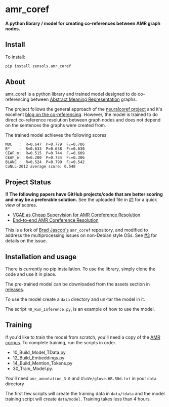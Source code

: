 # amr_coref

**A python library / model for creating co-references between AMR graph nodes.**


## Install

To install:
```bash
pip install zensols.amr_coref
```


## About
amr_coref is a python library and trained model designed to do co-referencing
between [Abstract Meaning Representation](https://amr.isi.edu/) graphs.

The project follows the general approach of the [neuralcoref project](https://github.com/huggingface/neuralcoref)
and it's excellent
[blog on the co-referencing](https://medium.com/huggingface/how-to-train-a-neural-coreference-model-neuralcoref-2-7bb30c1abdfe).
However, the model is trained to do direct co-reference resolution between graph nodes and does not depend on
the sentences the graphs were created from.

The trained model achieves the following scores
```
MUC   :  R=0.647  P=0.779  F₁=0.706
B³    :  R=0.633  P=0.638  F₁=0.630
CEAF_m:  R=0.515  P=0.744  F₁=0.609
CEAF_e:  R=0.200  P=0.734  F₁=0.306
BLANC :  R=0.524  P=0.799  F₁=0.542
CoNLL-2012 average score: 0.548
```

## Project Status
**!! The following papers have GitHub projects/code that are better scoring and may be a preferable solution.**
See the uploaded file in [#1](https://github.com/bjascob/amr_coref/issues/1) for a quick view of scores.
* [VGAE as Cheap Supervision for AMR Coreference Resolution](https://github.com/IreneZihuiLi/VG-AMRCoref)
* [End-to-end AMR Coreference Resolution](https://github.com/Sean-Blank/AMRcoref)

This is a fork of [Brad Jascob's](https://github.com/bjascob/amr_coref)
`amr_coref` repository, and modified to address the multiprocessing issues on
non-Debian style OSs.  See [#3](https://github.com/bjascob/amr_coref/issues/3)
for details on the issue.


## Installation and usage
There is currently no pip installation. To use the library, simply clone the code and use it in place.

The pre-trained model can be downloaded from the assets section in [releases](https://github.com/bjascob/amr_coref/releases).

To use the model create a `data` directory and un-tar the model in it.

The script `40_Run_Inference.py`, is an example of how to use the model.


## Training
If you'd like to train the model from scratch, you'll need a copy of the
[AMR corpus](https://catalog.ldc.upenn.edu/LDC2020T02).
To complete training, run the scripts in order.
- 10_Build_Model_TData.py
- 12_Build_Embeddings.py
- 14_Build_Mention_Tokens.py
- 30_Train_Model.py.

You'll need `amr_annotation_3.0` and `GloVe/glove.6B.50d.txt` in your `data` directory

The first few scripts will create the training data in `data/tdata` and the model training
script will create `data/model`. Training takes less than 4 hours.

